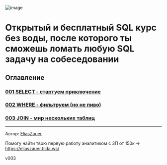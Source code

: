 ![image](https://github.com/user-attachments/assets/d4eea93d-6f6c-48dc-a1fc-03744545f9d0)

# Открытый и бесплатный SQL курс без воды, после которого ты сможешь ломать любую SQL задачу на собеседовании 

## Оглавление
### [001 SELECT - стартуем приключение](https://github.com/EliasGreen/SQL-Interview-Course/blob/main/course/001%20SELECT.md)
### [002 WHERE - фильтруем (но не пиво)](https://github.com/EliasGreen/SQL-Interview-Course/blob/main/course/002%20WHERE.md)
### [003 JOIN - мир нескольких таблиц](https://github.com/EliasGreen/SQL-Interview-Course/blob/main/course/003%20JOIN.md)

-----
Автор: [EliasZauer](https://t.me/EliasZauer)

Помогу найти твою первую работу аналитиком с ЗП от 150к -> https://eliaszauer.tilda.ws/

v003
